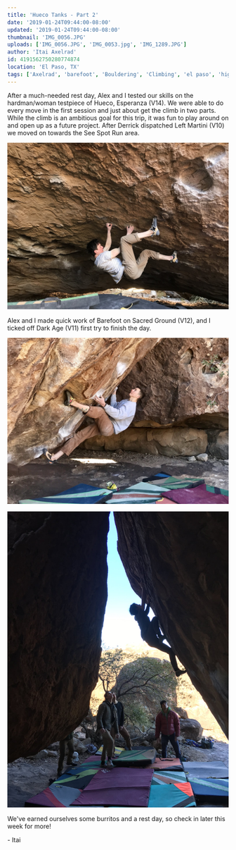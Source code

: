 ```yaml
---
title: 'Hueco Tanks - Part 2'
date: '2019-01-24T09:44:00-08:00'
updated: '2019-01-24T09:44:00-08:00'
thumbnail: 'IMG_0056.JPG'
uploads: ['IMG_0056.JPG', 'IMG_0053.jpg', 'IMG_1289.JPG']
author: 'Itai Axelrad'
id: 4191562750280774874
location: 'El Paso, TX'
tags: ['Axelrad', 'barefoot', 'Bouldering', 'Climbing', 'el paso', 'highball', 'hueco', 'tanks', 'texas', 'v12']
---
```


After a much-needed rest day, Alex and I tested our skills on the hardman/woman testpiece of Hueco, Esperanza (V14). We were able to do every move in the first session and just about get the climb in two parts. While the climb is an ambitious goal for this trip, it was fun to play around on and open up as a future project. After Derrick dispatched Left Martini (V10) we moved on towards the See Spot Run area.

![Alex, setting up for the crux on Esperanza (V14)](uploads/IMG_0056.JPG)

Alex and I made quick work of Barefoot on Sacred Ground (V12), and I ticked off Dark Age (V11) first try to finish the day.

![Derrick, eyeing the undercling on Barefoot on Sacred Ground (V12)](uploads/IMG_0053.jpg)

![Myself, finishing Dark Age (V11)](uploads/IMG_1289.JPG)

We've earned ourselves some burritos and a rest day, so check in later this week for more!

\- Itai
